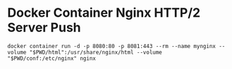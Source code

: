 # Docker Container Nginx HTTP/2 Server Push

```shell
docker container run -d -p 8080:80 -p 8081:443 --rm --name mynginx --volume "$PWD/html":/usr/share/nginx/html --volume "$PWD/conf:/etc/nginx" nginx
```
